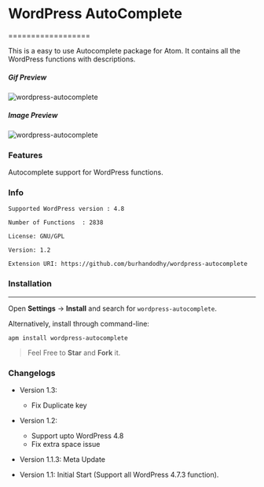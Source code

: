 # WordPress AutoComplete
==================

This is a easy to use Autocomplete package for Atom. It contains all the WordPress functions with descriptions. 

##### Gif Preview
![wordpress-autocomplete](http://i.imgur.com/HFtXHwz.gif)


##### Image Preview
![wordpress-autocomplete](http://i.imgur.com/fa1SyA1.jpg)


### Features

Autocomplete support for WordPress functions.

### Info


    Supported WordPress version : 4.8

    Number of Functions  : 2838

    License: GNU/GPL

    Version: 1.2

    Extension URI: https://github.com/burhandodhy/wordpress-autocomplete


### Installation
------------
Open **Settings** → **Install** and search for `wordpress-autocomplete`.

Alternatively, install through command-line:

	apm install wordpress-autocomplete

  > Feel Free to **Star** and **Fork** it.

### Changelogs
- Version 1.3:
  * Fix Duplicate key

- Version 1.2:
  * Support upto WordPress 4.8
  * Fix extra space issue


- Version 1.1.3: Meta Update

- Version 1.1: Initial Start (Support all WordPress 4.7.3 function).
